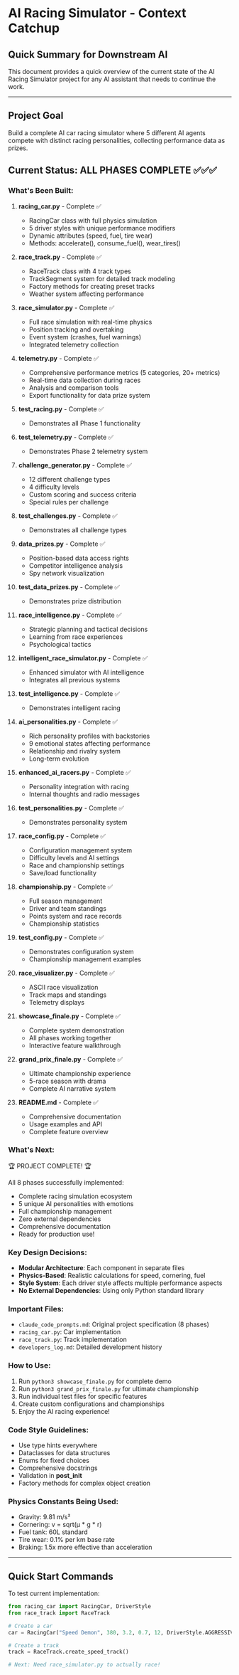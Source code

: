 # AI Racing Simulator - Context Catchup

## Quick Summary for Downstream AI

This document provides a quick overview of the current state of the AI Racing Simulator project for any AI assistant that needs to continue the work.

---

## Project Goal
Build a complete AI car racing simulator where 5 different AI agents compete with distinct racing personalities, collecting performance data as prizes.

## Current Status: ALL PHASES COMPLETE ✅✅✅

### What's Been Built:

1. **racing_car.py** - Complete ✅
   - RacingCar class with full physics simulation
   - 5 driver styles with unique performance modifiers
   - Dynamic attributes (speed, fuel, tire wear)
   - Methods: accelerate(), consume_fuel(), wear_tires()

2. **race_track.py** - Complete ✅
   - RaceTrack class with 4 track types
   - TrackSegment system for detailed track modeling
   - Factory methods for creating preset tracks
   - Weather system affecting performance

3. **race_simulator.py** - Complete ✅
   - Full race simulation with real-time physics
   - Position tracking and overtaking
   - Event system (crashes, fuel warnings)
   - Integrated telemetry collection

4. **telemetry.py** - Complete ✅
   - Comprehensive performance metrics (5 categories, 20+ metrics)
   - Real-time data collection during races
   - Analysis and comparison tools
   - Export functionality for data prize system

5. **test_racing.py** - Complete ✅
   - Demonstrates all Phase 1 functionality

6. **test_telemetry.py** - Complete ✅
   - Demonstrates Phase 2 telemetry system

7. **challenge_generator.py** - Complete ✅
   - 12 different challenge types
   - 4 difficulty levels
   - Custom scoring and success criteria
   - Special rules per challenge

8. **test_challenges.py** - Complete ✅
   - Demonstrates all challenge types

9. **data_prizes.py** - Complete ✅
   - Position-based data access rights
   - Competitor intelligence analysis
   - Spy network visualization

10. **test_data_prizes.py** - Complete ✅
    - Demonstrates prize distribution

11. **race_intelligence.py** - Complete ✅
    - Strategic planning and tactical decisions
    - Learning from race experiences
    - Psychological tactics

12. **intelligent_race_simulator.py** - Complete ✅
    - Enhanced simulator with AI intelligence
    - Integrates all previous systems

13. **test_intelligence.py** - Complete ✅
    - Demonstrates intelligent racing

14. **ai_personalities.py** - Complete ✅
    - Rich personality profiles with backstories
    - 9 emotional states affecting performance
    - Relationship and rivalry system
    - Long-term evolution

15. **enhanced_ai_racers.py** - Complete ✅
    - Personality integration with racing
    - Internal thoughts and radio messages

16. **test_personalities.py** - Complete ✅
    - Demonstrates personality system

17. **race_config.py** - Complete ✅
    - Configuration management system
    - Difficulty levels and AI settings
    - Race and championship settings
    - Save/load functionality

18. **championship.py** - Complete ✅
    - Full season management
    - Driver and team standings
    - Points system and race records
    - Championship statistics

19. **test_config.py** - Complete ✅
    - Demonstrates configuration system
    - Championship management examples

20. **race_visualizer.py** - Complete ✅
    - ASCII race visualization
    - Track maps and standings
    - Telemetry displays

21. **showcase_finale.py** - Complete ✅
    - Complete system demonstration
    - All phases working together
    - Interactive feature walkthrough

22. **grand_prix_finale.py** - Complete ✅
    - Ultimate championship experience
    - 5-race season with drama
    - Complete AI narrative system

23. **README.md** - Complete ✅
    - Comprehensive documentation
    - Usage examples and API
    - Complete feature overview

### What's Next:

🏆 PROJECT COMPLETE! 🏆

All 8 phases successfully implemented:
- Complete racing simulation ecosystem
- 5 unique AI personalities with emotions
- Full championship management
- Zero external dependencies
- Comprehensive documentation
- Ready for production use!

### Key Design Decisions:

- **Modular Architecture**: Each component in separate files
- **Physics-Based**: Realistic calculations for speed, cornering, fuel
- **Style System**: Each driver style affects multiple performance aspects
- **No External Dependencies**: Using only Python standard library

### Important Files:

- `claude_code_prompts.md`: Original project specification (8 phases)
- `racing_car.py`: Car implementation
- `race_track.py`: Track implementation
- `developers_log.md`: Detailed development history

### How to Use:

1. Run `python3 showcase_finale.py` for complete demo
2. Run `python3 grand_prix_finale.py` for ultimate championship
3. Run individual test files for specific features
4. Create custom configurations and championships
5. Enjoy the AI racing experience!

### Code Style Guidelines:

- Use type hints everywhere
- Dataclasses for data structures
- Enums for fixed choices
- Comprehensive docstrings
- Validation in __post_init__
- Factory methods for complex object creation

### Physics Constants Being Used:

- Gravity: 9.81 m/s²
- Cornering: v = sqrt(μ * g * r)
- Fuel tank: 60L standard
- Tire wear: 0.1% per km base rate
- Braking: 1.5x more effective than acceleration

---

## Quick Start Commands

To test current implementation:
```python
from racing_car import RacingCar, DriverStyle
from race_track import RaceTrack

# Create a car
car = RacingCar("Speed Demon", 380, 3.2, 0.7, 12, DriverStyle.AGGRESSIVE)

# Create a track
track = RaceTrack.create_speed_track()

# Next: Need race_simulator.py to actually race!
```